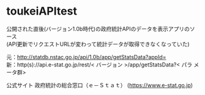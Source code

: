 # toukeiAPItest
公開された直後(バージョン1.0b時代)の政府統計APIのデータを表示アプリのソース  
(API更新でリクエストURLが変わって統計データが取得できなくなっていた)

元：http://statdb.nstac.go.jp/api/1.0b/app/getStatsData?appId=  
新：http(s)://api.e-stat.go.jp/rest/< バージョン >/app/getStatsData?< パラ
メータ群>

公式サイト
政府統計の総合窓口（ｅ－Ｓｔａｔ）
(https://www.e-stat.go.jp)
